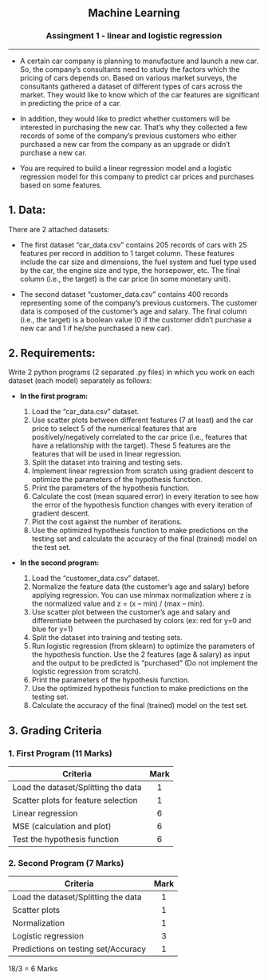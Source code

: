 <div align="center">
  <h2>Machine Learning</h2>
  <h3>Assingment 1 - linear and logistic regression</h3>
  <hr />
</div>

- A certain car company is planning to manufacture and launch a new car. So, the company’s consultants need to study the factors which the pricing of cars depends on. Based on various market surveys, the consultants gathered a dataset of different types of cars across the market. They would like to know which of the car features are significant in predicting the price of a car.

- In addition, they would like to predict whether customers will be interested in purchasing the new car. That’s why they collected a few records of some of the company’s previous customers who either purchased a new car from the company as an upgrade or didn’t purchase a new car.

- You are required to build a linear regression model and a logistic regression model for this company to predict car prices and purchases based on some features.

## 1. Data:

There are 2 attached datasets:

- The first dataset “car_data.csv” contains 205 records of cars with 25
  features per record in addition to 1 target column. These features include the car size and dimensions, the fuel system and fuel type used by the car, the engine size and type, the horsepower, etc. The final column (i.e., the target) is the car price (in some monetary unit).

- The second dataset “customer_data.csv” contains 400 records representing some of the company’s previous customers. The customer data is composed of the customer’s age and salary. The final column (i.e., the target) is a boolean value (0 if the customer didn’t purchase a new car and 1 if he/she purchased a new car).

## 2. Requirements:

Write 2 python programs (2 separated .py files) in which you work on each dataset (each model) separately as follows:

- **In the first program:**

  1.  Load the “car_data.csv” dataset.
  2.  Use scatter plots between different features (7 at least) and the car price
      to select 5 of the numerical features that are positively/negatively correlated to the car price (i.e., features that have a relationship with the target). These 5 features are the features that will be used in linear regression.
  3.  Split the dataset into training and testing sets.
  4.  Implement linear regression from scratch using gradient descent to
      optimize the parameters of the hypothesis function.
  5.  Print the parameters of the hypothesis function.
  6.  Calculate the cost (mean squared error) in every iteration to see how the
      error of the hypothesis function changes with every iteration of gradient
      descent.
  7.  Plot the cost against the number of iterations.
  8.  Use the optimized hypothesis function to make predictions on the testing
      set and calculate the accuracy of the final (trained) model on the test set.

- **In the second program:**
  1. Load the “customer_data.csv” dataset.
  2. Normalize the feature data (the customer’s age and salary) before
     applying regression. You can use minmax normalization where z is the
     normalized value and z = (x – min) / (max – min).
  3. Use scatter plot between the customer’s age and salary and differentiate
     between the purchased by colors (ex: red for y=0 and blue for y=1)
  4. Split the dataset into training and testing sets.
  5. Run logistic regression (from sklearn) to optimize the parameters of the
     hypothesis function. Use the 2 features (age & salary) as input and the output to be predicted is “purchased” (Do not implement the logistic regression from scratch).
  6. Print the parameters of the hypothesis function.
  7. Use the optimized hypothesis function to make predictions on the testing
     set.
  8. Calculate the accuracy of the final (trained) model on the test set.

## 3. Grading Criteria

### 1. First Program (11 Marks)

| Criteria                            | Mark |
| ----------------------------------- | :--: |
| Load the dataset/Splitting the data |  1   |
| Scatter plots for feature selection |  1   |
| Linear regression                   |  6   |
| MSE (calculation and plot)          |  6   |
| Test the hypothesis function        |  6   |

### 2. Second Program (7 Marks)

| Criteria                            | Mark |
| ----------------------------------- | :--: |
| Load the dataset/Splitting the data |  1   |
| Scatter plots                       |  1   |
| Normalization                       |  1   |
| Logistic regression                 |  3   |
| Predictions on testing set/Accuracy |  1   |

18/3 = 6 Marks
